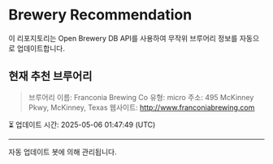 # Brewery Recommendation

이 리포지토리는 Open Brewery DB API를 사용하여 무작위 브루어리 정보를 자동으로 업데이트합니다.

## 현재 추천 브루어리
> 브루어리 이름: Franconia Brewing Co
유형: micro
주소: 495 McKinney Pkwy, McKinney, Texas
웹사이트: http://www.franconiabrewing.com

⏳ 업데이트 시간: 2025-05-06 01:47:49 (UTC)

---
자동 업데이트 봇에 의해 관리됩니다.